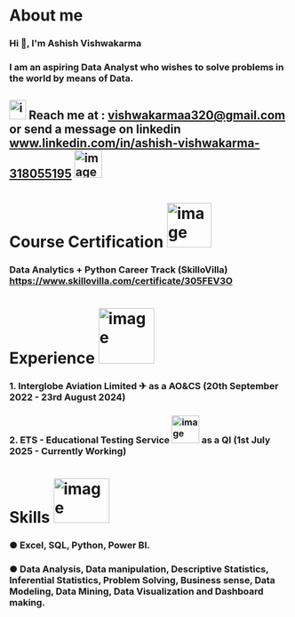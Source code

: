 # About me
### Hi 👋, **I'm Ashish Vishwakarma**
### I am an aspiring Data Analyst who wishes to solve problems in the world by means of Data.
## <img width="30" height="35" alt="image" src="https://github.com/user-attachments/assets/7602fc41-a604-4998-a2ae-8b497d6e1912" /> Reach me at : vishwakarmaa320@gmail.com  or send a message on linkedin www.linkedin.com/in/ashish-vishwakarma-318055195 <img width="50" height="50" alt="image" src="https://github.com/user-attachments/assets/75294786-30b4-446a-ab43-570e29b2c265" />

# Course Certification <img width="80" height="80" alt="image" src="https://github.com/user-attachments/assets/41eb5630-db52-4ac2-bea7-fd8a64df02e3" />

### Data Analytics + Python Career Track (SkilloVilla) https://www.skillovilla.com/certificate/305FEV3O
# Experience <img width="100" height="100" alt="image" src="https://github.com/user-attachments/assets/c3cd29aa-b807-41d6-9cf7-e12a6ed381fb" />

### 1. Interglobe Aviation Limited ✈ as a AO&CS (20th September 2022 - 23rd August 2024)
### 2. ETS - Educational Testing Service <img width="50" height="50" alt="image" src="https://github.com/user-attachments/assets/b1b0c395-2960-46b8-93fc-0694c1236106" /> as a QI (1st July 2025 - Currently Working)
# Skills <img width="100" height="80" alt="image" src="https://github.com/user-attachments/assets/e10f7c14-c71e-4594-a283-54b6bd26576c" />

### ● Excel, SQL, Python, Power BI.
### ● Data Analysis, Data manipulation, Descriptive Statistics, Inferential Statistics, Problem Solving, Business sense, Data Modeling, Data Mining, Data Visualization and Dashboard making.
